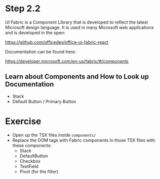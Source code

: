 # Step 2.2

UI Fabric is a Component Library that is developed to reflect the latest Microsoft design language. It is used in many Microsoft web applications and is developed in the open:

https://github.com/officedev/office-ui-fabric-react

Documentation can be found here:

https://developer.microsoft.com/en-us/fabric/#/components

## Learn about Components and How to Look up Documentation

- Stack
- Default Button / Primary Button

# Exercise

- Open up the TSX files inside `components/`
- Replace the DOM tags with Fabric components in those TSX files with these components:
  - Stack
  - DefaultButton
  - Checkbox
  - TextField
  - Pivot (for the filter)

